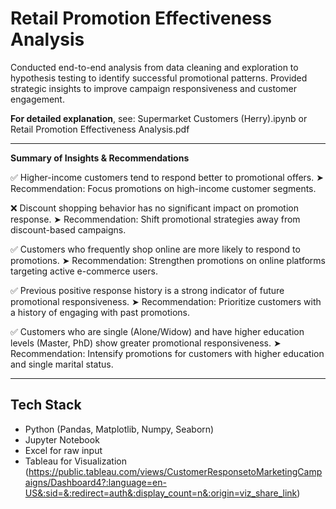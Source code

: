 
# Retail Promotion Effectiveness Analysis
Conducted end-to-end analysis from data cleaning and exploration to hypothesis testing to identify successful promotional patterns. Provided strategic insights to improve campaign responsiveness and customer engagement.

**For detailed explanation**, see: Supermarket Customers (Herry).ipynb or Retail Promotion Effectiveness Analysis.pdf

---

**Summary of Insights & Recommendations**

✅ Higher-income customers tend to respond better to promotional offers.
➤ Recommendation: Focus promotions on high-income customer segments.

❌ Discount shopping behavior has no significant impact on promotion response.
➤ Recommendation: Shift promotional strategies away from discount-based campaigns.

✅ Customers who frequently shop online are more likely to respond to promotions.
➤ Recommendation: Strengthen promotions on online platforms targeting active e-commerce users.

✅ Previous positive response history is a strong indicator of future promotional responsiveness.
➤ Recommendation: Prioritize customers with a history of engaging with past promotions.

✅ Customers who are single (Alone/Widow) and have higher education levels (Master, PhD) show greater promotional responsiveness.
➤ Recommendation: Intensify promotions for customers with higher education and single marital status.

---

## Tech Stack
- Python (Pandas, Matplotlib, Numpy, Seaborn)
- Jupyter Notebook
- Excel for raw input
- Tableau for Visualization (https://public.tableau.com/views/CustomerResponsetoMarketingCampaigns/Dashboard4?:language=en-US&:sid=&:redirect=auth&:display_count=n&:origin=viz_share_link)
